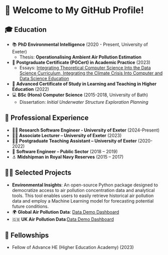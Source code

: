 # 👋 Welcome to My GitHub Profile!

## 🎓 Education
- :books: **PhD Environmental Intelligence** (2020 - Present, University of Exeter)  
  - Thesis: **Operationalising Ambient Air Pollution Estimation**
- :green_book: **Postgraduate Certificate (PGCert) in Academic Practice** (2023)
  - Essays: [Integrating Theoretical Computer Science Into the Data Science Curriculum, Integrating the Climate Crisis Into Computer and Data Science Education](https://liamberrisford.info/my-work/pgcert-in-academic-practice-essays/)
- :closed_book: **Advanced Certificate of Study in Learning and Teaching in Higher Education** (2022)
- :computer: **BSc (Hons) Computer Science** (2015-2018, University of Bath)
  - Dissertation: *Initial Underwater Structure Exploration Planning*

## 💼 Professional Experience
- :man_technologist: **Research Software Engineer - University of Exeter** (2024-Present)
- :man_teacher: **Associate Lecturer – University of Exeter** (2023)
- :man_student: **Postgraduate Teaching Assistant – University of Exeter** (2020-2022)
- :wrench: **Software Engineer – Public Sector** (2018 – 2019)
- :anchor: **Midshipman in Royal Navy Reserves** (2015 – 2017)

## 🧑‍🏫 Selected Projects
- **Environmental Insights**: An open-source Python package designed to democratize access to air pollution concentration data and analytical tools. This tool enables users to easily retrieve historical air pollution data and employ a Machine Learning model for forecasting potential future conditions.
- :earth_africa: **Global Air Pollution Data**: [Data Demo Dashboard](https://berrli.github.io/Global-Ambient-air-Pollution-Model-Dashboard/global_AIUK_2024_air_pollution_demo.html)
- :uk: **UK Air Pollution Data**:[Data Demo Dashboard](https://berrli.github.io/England-Ambient-air-Pollution-Model-Dashboard/england_AIUK_2024_air_pollution_demo.html)

## 🏅 Fellowships
- Fellow of Advance HE (Higher Education Academy) (2023)
